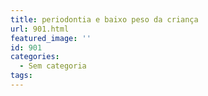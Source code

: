 ```yaml
---
title: periodontia e baixo peso da criança
url: 901.html
featured_image: ''
id: 901
categories:
  - Sem categoria
tags:
---
```

